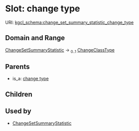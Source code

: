 
# Slot: change type




URI: [kgcl_schema:change_set_summary_statistic_change_type](https://w3id.org/kgcl-schema/change_set_summary_statistic_change_type)


## Domain and Range

[ChangeSetSummaryStatistic](ChangeSetSummaryStatistic.md) &#8594;  <sub>0..1</sub> [ChangeClassType](types/ChangeClassType.md)

## Parents

 *  is_a: [change type](change_type.md)

## Children


## Used by

 * [ChangeSetSummaryStatistic](ChangeSetSummaryStatistic.md)
